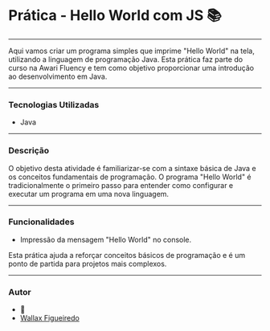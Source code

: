 # Prática - Hello World com JS 📚

---

Aqui vamos criar um programa simples que imprime "Hello World" na tela, utilizando a linguagem de programação Java. Esta prática faz parte do curso na Awari Fluency e tem como objetivo proporcionar uma introdução ao desenvolvimento em Java.

---

### Tecnologias Utilizadas
- Java

---

### Descrição
O objetivo desta atividade é familiarizar-se com a sintaxe básica de Java e os conceitos fundamentais de programação. O programa "Hello World" é tradicionalmente o primeiro passo para entender como configurar e executar um programa em uma nova linguagem.

---

### Funcionalidades
- Impressão da mensagem "Hello World" no console.

Esta prática ajuda a reforçar conceitos básicos de programação e é um ponto de partida para projetos mais complexos.

---

### Autor

- 🦁
- [Wallax Figueiredo](https://www.linkedin.com/in/wallax-figueiredo-41116b285/)


